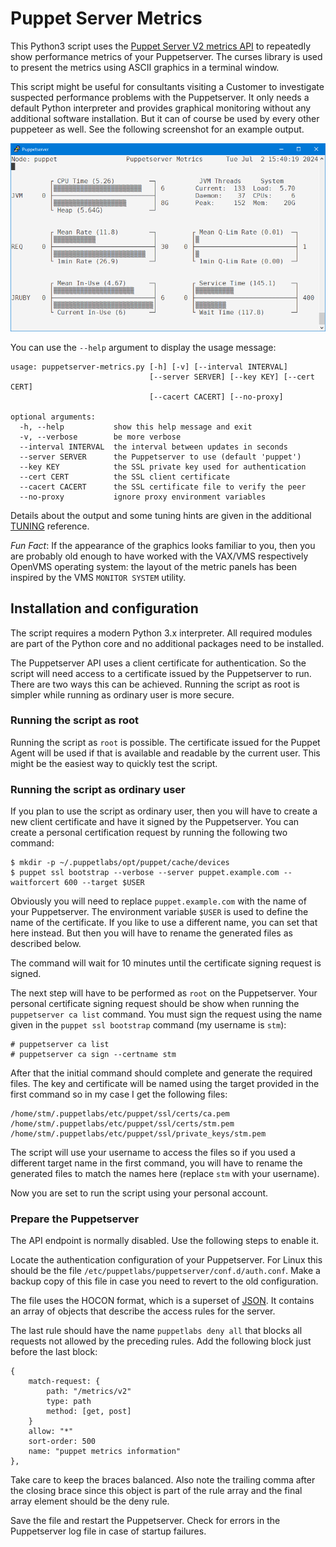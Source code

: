 # Puppet Server Metrics

This Python3 script uses the [Puppet Server V2 metrics API](https://www.puppet.com/docs/puppet/8/server/metrics-api/v2/metrics_api.html) to repeatedly show performance metrics of your Puppetserver. The curses library is used to present the metrics using ASCII graphics in a terminal window.

This script might be useful for consultants visiting a Customer to investigate suspected performance problems with the Puppetserver. It only needs a default Python interpreter and provides graphical monitoring without any additional software installation. But it can of course be used by every other puppeteer as well. See the following screenshot for an example output.

![Screenshot](Screenshot.png)

You can use the `--help` argument to display the usage message:

```
usage: puppetserver-metrics.py [-h] [-v] [--interval INTERVAL]
							   [--server SERVER] [--key KEY] [--cert CERT]
							   [--cacert CACERT] [--no-proxy]

optional arguments:
  -h, --help           show this help message and exit
  -v, --verbose        be more verbose
  --interval INTERVAL  the interval between updates in seconds
  --server SERVER      the Puppetserver to use (default 'puppet')
  --key KEY            the SSL private key used for authentication
  --cert CERT          the SSL client certificate
  --cacert CACERT      the SSL certificate file to verify the peer
  --no-proxy           ignore proxy environment variables
```

Details about the output and some tuning hints are given in the additional [TUNING](TUNUNG.md) reference.

*Fun Fact*: If the appearance of the graphics looks familiar to you, then you are probably old enough to have worked with the VAX/VMS respectively OpenVMS operating system: the layout of the metric panels has been inspired by the VMS `MONITOR SYSTEM` utility.

## Installation and configuration

The script requires a modern Python 3.x interpreter. All required modules are part of the Python core and no additional packages need to be installed.

The Puppetserver API uses a client certificate for authentication. So the script will need access to a certificate issued by the Puppetserver to run. There are two ways this can be achieved. Running the script as root is simpler while running as ordinary user is more secure.

### Running the script as root

Running the script as `root` is possible. The certificate issued for the Puppet Agent will be used if that is available and readable by the current user. This might be the easiest way to quickly test the script.

### Running the script as ordinary user

If you plan to use the script as ordinary user, then you will have to create a new client certificate and have it signed by the Puppetserver. You can create a personal certification request by running the following two command:

``` shell
$ mkdir -p ~/.puppetlabs/opt/puppet/cache/devices
$ puppet ssl bootstrap --verbose --server puppet.example.com --waitforcert 600 --target $USER
```

Obviously you will need to replace `puppet.example.com` with the name of your Puppetserver. The environment variable `$USER` is used to define the name of the certificate. If you like to use a different name, you can set that here instead. But then you will have to rename the generated files as described below.

The command will wait for 10 minutes until the certificate signing request is signed.

The next step will have to be performed as `root` on the Puppetserver. Your personal certificate signing request should be show when running the `puppetserver ca list` command. You must sign the request using the name given in the `puppet ssl bootstrap` command (my username is `stm`):

``` shell
# puppetserver ca list
# puppetserver ca sign --certname stm
```

After that the initial command should complete and generate the required files. The key and certificate will be named using the target provided in the first command so in my case I get the following files:

```
/home/stm/.puppetlabs/etc/puppet/ssl/certs/ca.pem
/home/stm/.puppetlabs/etc/puppet/ssl/certs/stm.pem
/home/stm/.puppetlabs/etc/puppet/ssl/private_keys/stm.pem
```

The script will use your username to access the files so if you used a different target name in the first command, you will have to rename the generated files to match the names here (replace `stm` with your username).

Now you are set to run the script using your personal account.

### Prepare the Puppetserver

The API endpoint is normally disabled. Use the following steps to enable it.

Locate the authentication configuration of your Puppetserver. For Linux this should be the file `/etc/puppetlabs/puppetserver/conf.d/auth.conf`. Make a backup copy of this file in case you need to revert to the old configuration.

The file uses the HOCON format, which is a superset of [JSON](https://en.wikipedia.org/wiki/JSON). It contains an array of objects that describe the access rules for the server.

The last rule should have the name `puppetlabs deny all` that blocks all requests not allowed by the preceding rules. Add the following block just before the last block:

``` hocon
{
	match-request: {
		path: "/metrics/v2"
		type: path
		method: [get, post]
	}
	allow: "*"
	sort-order: 500
	name: "puppet metrics information"
},
```

Take care to keep the braces balanced. Also note the trailing comma after the closing brace since this object is part of the rule array and the final array element should be the deny rule.

Save the file and restart the Puppetserver. Check for errors in the Puppetserver log file in case of startup failures.
